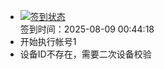 - [![签到状态](https://github.com/womade/Cloud189-Actions/actions/workflows/main.yml/badge.svg?branch=main)](https://github.com/womade/Cloud189-Actions/actions/workflows/main.yml) <br> 签到时间：2025-08-09 00:44:18
- 开始执行帐号1
- 设备ID不存在，需要二次设备校验

